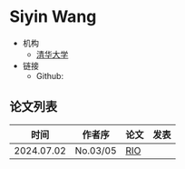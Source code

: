 # Siyin Wang

- 机构
  - [清华大学](../Institutions/THU_清华大学.md) 
- 链接
  - Github: 

## 论文列表

| 时间 | 作者序 | 论文 | 发表 |
|:-:|:-:|---|---|
| 2024.07.02 | No.03/05 | [RIO](../Modules/RLHF/2024.07.02_RIO.md) |